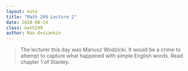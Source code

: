 ```yaml
---
layout: note
title: "Math 249 Lecture 2"
date: 2018-08-24
class: math249
author: Max Ovsiankin
---
```


> The lecturer this day was Mariusz Wodzicki. It would be a crime to attempt to capture what happened with simple English words. Read chapter 1 of Stanley.

